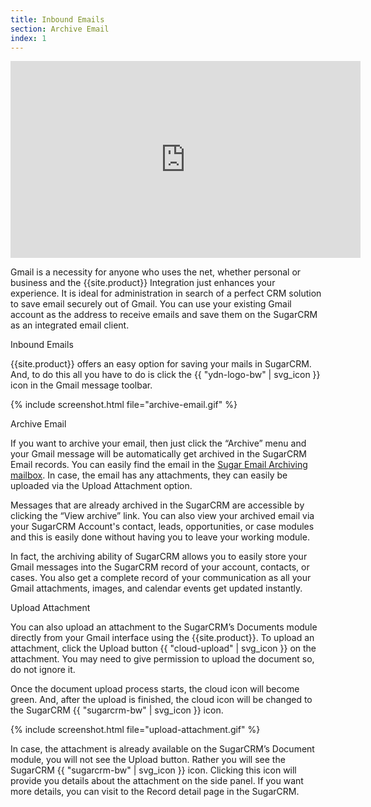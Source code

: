 ```yaml
---
title: Inbound Emails
section: Archive Email
index: 1
---
```


<iframe width="560" height="315" src="https://www.youtube.com/embed/TcwbeEQsId0?list=PL0ZVs2MTcLP82s0qTsQ3RTZXad_dZCSbU"  frameborder="0" allowfullscreen></iframe>


Gmail is a necessity for anyone who uses the net, whether personal or business and the {{site.product}} Integration just enhances your experience. It is ideal for administration in search of a perfect CRM solution to save email securely out of Gmail. You can use your existing Gmail account as the address to receive emails and save them on the SugarCRM as an integrated email client.

Inbound Emails

{{site.product}} offers an easy option for saving your mails in SugarCRM. And, to do this all you have to do is click the {{ "ydn-logo-bw" | svg_icon }} icon in the Gmail message toolbar.

{% include screenshot.html file="archive-email.gif" %}

Archive Email

If you want to archive your email, then just click the “Archive” menu and your Gmail message will be automatically get archived in the SugarCRM Email records. You can easily find the email in the [Sugar Email Archiving mailbox](http://support.sugarcrm.com/02_Documentation/01_Sugar_Editions/04_Sugar_Professional/Sugar_Professional_6.5/Application_Guide/23_Emails/#Sugar_Email_Archiving). In case, the email has any attachments, they can easily be uploaded via the Upload Attachment option.

Messages that are already archived in the SugarCRM are accessible by clicking the “View archive” link. You can also view your archived email via your SugarCRM Account's contact, leads, opportunities, or case modules and this is easily done without having you to leave your working module.

In fact, the archiving ability of SugarCRM allows you to easily store your Gmail messages into the SugarCRM record of your account, contacts, or cases. You also get a complete record of your communication as all your Gmail attachments, images, and calendar events get updated instantly.

Upload Attachment

You can also upload an attachment to the SugarCRM’s Documents module directly from your Gmail interface using the {{site.product}}. To upload an attachment, click the Upload button {{ "cloud-upload" | svg_icon }} on the attachment. You may need to give permission to upload the document so, do not ignore it. 

Once the document upload process starts, the cloud icon will become green. And, after the upload is finished, the cloud icon will be changed to the SugarCRM {{ "sugarcrm-bw" | svg_icon }} icon.

{% include screenshot.html file="upload-attachment.gif" %}

In case, the attachment is already available on the SugarCRM’s Document module, you will not see the Upload button. Rather you will see the SugarCRM {{ "sugarcrm-bw" | svg_icon }} icon. Clicking this icon will provide you details about the attachment on the side panel. If you want more details, you can visit to the Record detail page in the SugarCRM.



